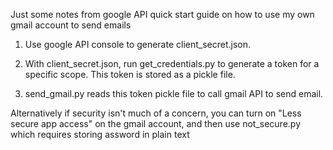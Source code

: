 Just some notes from google API quick start guide on how to use my own gmail account to send emails

1) Use google API console to generate client_secret.json.

2) With client_secret.json, run get_credentials.py to generate a token for a specific scope. This token is stored as a pickle file.

3) send_gmail.py reads this token pickle file to call gmail API to send email.

Alternatively if security isn't much of a concern, you can turn on "Less secure app access" on the gmail account, and then use not_secure.py which requires storing assword in plain text

